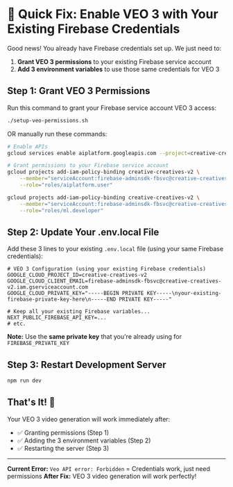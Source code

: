 # 🚀 Quick Fix: Enable VEO 3 with Your Existing Firebase Credentials

Good news! You already have Firebase credentials set up. We just need to:
1. **Grant VEO 3 permissions** to your existing Firebase service account
2. **Add 3 environment variables** to use those same credentials for VEO 3

## Step 1: Grant VEO 3 Permissions

Run this command to grant your Firebase service account VEO 3 access:

```bash
./setup-veo-permissions.sh
```

OR manually run these commands:

```bash
# Enable APIs
gcloud services enable aiplatform.googleapis.com --project=creative-creatives-v2

# Grant permissions to your Firebase service account
gcloud projects add-iam-policy-binding creative-creatives-v2 \
    --member="serviceAccount:firebase-adminsdk-fbsvc@creative-creatives-v2.iam.gserviceaccount.com" \
    --role="roles/aiplatform.user"

gcloud projects add-iam-policy-binding creative-creatives-v2 \
    --member="serviceAccount:firebase-adminsdk-fbsvc@creative-creatives-v2.iam.gserviceaccount.com" \
    --role="roles/ml.developer"
```

## Step 2: Update Your .env.local File

Add these 3 lines to your existing `.env.local` file (using your same Firebase credentials):

```env
# VEO 3 Configuration (using your existing Firebase credentials)
GOOGLE_CLOUD_PROJECT_ID=creative-creatives-v2
GOOGLE_CLOUD_CLIENT_EMAIL=firebase-adminsdk-fbsvc@creative-creatives-v2.iam.gserviceaccount.com
GOOGLE_CLOUD_PRIVATE_KEY="-----BEGIN PRIVATE KEY-----\nyour-existing-firebase-private-key-here\n-----END PRIVATE KEY-----"

# Keep all your existing Firebase variables...
NEXT_PUBLIC_FIREBASE_API_KEY=...
# etc.
```

**Note:** Use the **same private key** that you're already using for `FIREBASE_PRIVATE_KEY`

## Step 3: Restart Development Server

```bash
npm run dev
```

## That's It! 🎉

Your VEO 3 video generation will work immediately after:
- ✅ Granting permissions (Step 1)
- ✅ Adding the 3 environment variables (Step 2)  
- ✅ Restarting the server (Step 3)

---

**Current Error:** `Veo API error: Forbidden` = Credentials work, just need permissions
**After Fix:** VEO 3 video generation will work perfectly!
